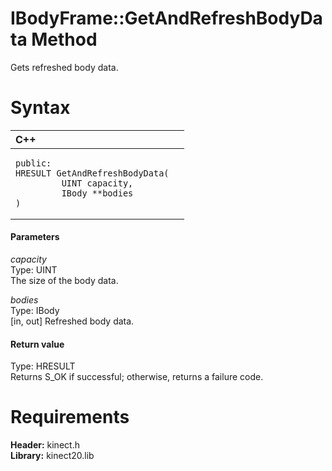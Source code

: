 IBodyFrame::GetAndRefreshBodyData Method  
========================================  

Gets refreshed body data. <span id="syntaxSection"></span>

Syntax  
======  

<table>
<colgroup>
<col width="100%" />
</colgroup>
<thead>
<tr class="header">
<th align="left">C++</th>
</tr>
</thead>
<tbody>
<tr class="odd">
<td align="left"><pre><code>public:  
HRESULT GetAndRefreshBodyData(  
         UINT capacity,  
         IBody **bodies  
)</code></pre></td>
</tr>
</tbody>
</table>

<span id="ID4EG"></span>
#### Parameters  

*capacity*    
Type: UINT  
The size of the body data.  

*bodies*    
Type: IBody  
[in, out] Refreshed body data.  

<span id="ID4EP"></span>
#### Return value  

Type: HRESULT  
Returns S\_OK if successful; otherwise, returns a failure code.  

<span id="requirements"></span>

Requirements  
============  

**Header:** kinect.h  
**Library:** kinect20.lib  



<!--Please do not edit the data in the comment block below.-->
<!--
TOCTitle : GetAndRefreshBodyData Method
RLTitle : IBodyFrame::GetAndRefreshBodyData Method
KeywordK : GetAndRefreshBodyData method
KeywordK : IBodyFrame::GetAndRefreshBodyData method
KeywordF : IBodyFrame::GetAndRefreshBodyData
KeywordF : GetAndRefreshBodyData
KeywordF : Microsoft.Kinect.kinect.IBodyFrame.GetAndRefreshBodyData(UINT,IBody@)
KeywordA : M:Microsoft.Kinect.kinect.IBodyFrame.GetAndRefreshBodyData(UINT,IBody@)
AssetID : M:Microsoft.Kinect.kinect.IBodyFrame.GetAndRefreshBodyData(UINT,IBody@)
Locale : en-us
CommunityContent : 1
APIType : Managed
APILocation : 
APIName : Microsoft.Kinect.kinect.IBodyFrame::GetAndRefreshBodyData
TargetOS : Windows
TopicType : kbSyntax
DevLang : C++
DocSet : K4Wv2
ProjType : K4Wv2Proj
Technology : Kinect for Windows
Product : Kinect for Windows SDK v2
productversion : 20
-->
